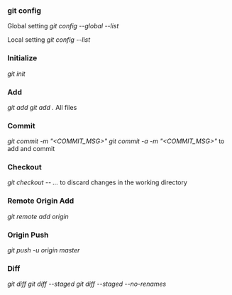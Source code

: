 ### git config
Global setting
*git config --global --list*

Local setting
*git config --list*

### Initialize 
*git init*

### Add
*git add <filename>*
*git add .*  All files

### Commit
*git commit -m "<COMMIT_MSG>"*
*git commit -a -m "<COMMIT_MSG>"* to add and commit

### Checkout 
*git checkout -- <file>...* to discard changes in the working directory

### Remote Origin Add
*git remote add origin <URL>*

###  Origin Push
*git push -u origin master*

### Diff
*git diff*
*git diff --staged*
*git diff --staged --no-renames*

